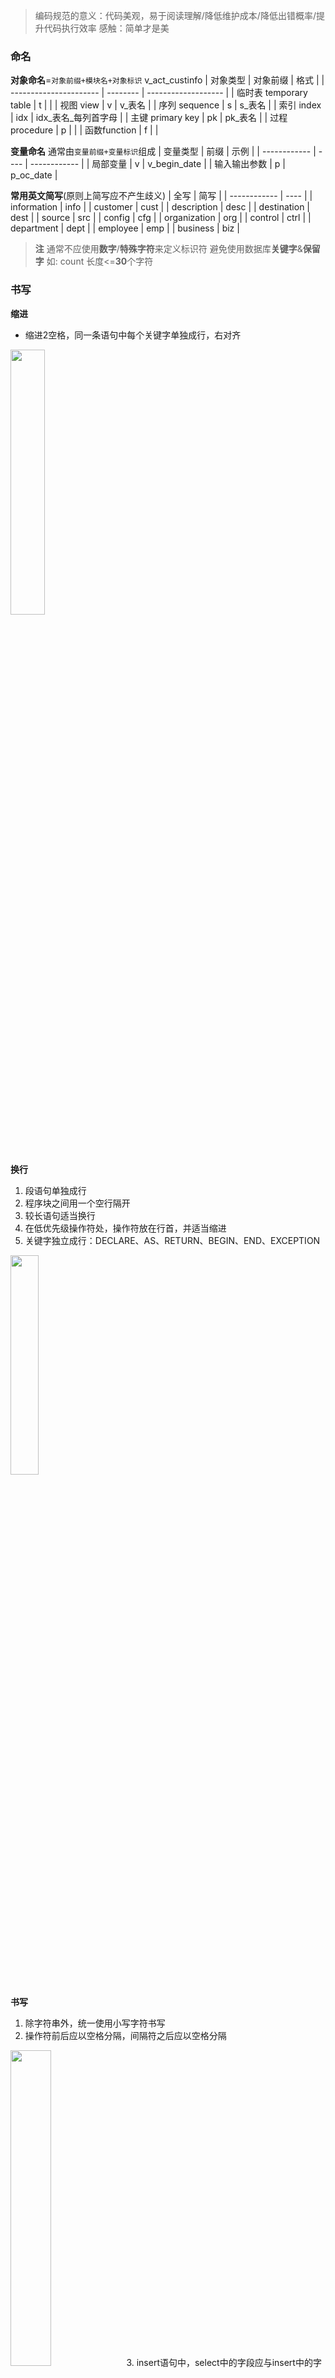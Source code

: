 >编码规范的意义：代码美观，易于阅读理解/降低维护成本/降低出错概率/提升代码执行效率 
>感触：简单才是美
### 命名
**对象命名**=`对象前缀+模块名+对象标识` v_act_custinfo
| 对象类型               | 对象前缀 | 格式                |
| ---------------------- | -------- | ------------------- |
| 临时表 temporary table | t        |                     |
| 视图 view              | v        | v_表名              |
| 序列 sequence          | s        | s_表名              |
| 索引 index             | idx      | idx_表名_每列首字母 |
| 主键 primary key       | pk       | pk_表名             |
| 过程 procedure         | p        |                     |
| 函数function           | f        |                     |

**变量命名**
通常由`变量前缀+变量标识`组成
| 变量类型     | 前缀 | 示例         |
| ------------ | ---- | ------------ |
| 局部变量     | v    | v_begin_date |
| 输入输出参数 | p    | p_oc_date    |

**常用英文简写**(原则上简写应不产生歧义)
| 全写         | 简写 |
| ------------ | ---- |
| information  | info |
| customer     | cust |
| description  | desc |
| destination  | dest |
| source       | src  |
| config       | cfg  |
| organization | org  |
| control      | ctrl |
| department   | dept |
| employee     | emp  |
| business     | biz  |

>**注**
>通常不应使用**数字**/**特殊字符**来定义标识符
>避免使用数据库**关键字**&**保留字** 如: count
>长度<=**30**个字符
### 书写
**缩进**
- 缩进2空格，同一条语句中每个关键字单独成行，右对齐
 <img src="https://img-blog.csdnimg.cn/5f037d412b33459b97ae8e0095a1d16d.png" width=33%/>

**换行**
1. 段语句单独成行
2. 程序块之间用一个空行隔开
3. 较长语句适当换行
4. 在低优先级操作符处，操作符放在行首，并适当缩进
5. 关键字独立成行：DECLARE、AS、RETURN、BEGIN、END、EXCEPTION
<img src="https://img-blog.csdnimg.cn/b37a774be4564a0ab88e448fd546e7fb.png"  width=30%/>

**书写**
1. 除字符串外，统一使用小写字符书写
2. 操作符前后应以空格分隔，间隔符之后应以空格分隔
 <img src="https://img-blog.csdnimg.cn/c83aee43c0f54177826a6f01b130aa70.png"   width=36%/>
3. insert语句中，select中的字段应与insert中的字段在位置上——对应
 <img src="https://img-blog.csdnimg.cn/fc2b6c2d56ff46659222e9064dbee886.png"   width=50%/>
### 注释
1. 脚本文件、函数、过程头部应加注释
2. 注释内容包括:创建者、创建日期、功能描述、修改记录等
 <img src="https://img-blog.csdnimg.cn/e193895219c14b91a7c388b6d7663c1d.png"  width=40% />
3. 注释应紧靠其描述的代码，在代码的上方或者右方
 <img src="https://img-blog.csdnimg.cn/0b6826ff3e994292b2f06f0b53826d81.png"  width=40% />
4. 注释与所描述的代码进行同样的缩进
5. 通过对函数、过程、变量等进行合理命名，使其成为自注释的

### 语法
1. 使用SQL99语法标准，连接条件写在on里，过滤条件写在where里
<img src="https://img-blog.csdnimg.cn/bf27eac21eae471e801a86155aafb215.png"  width=40%/>
2. 不允许使用select *，将需要的字段一一列出
<img src="https://img-blog.csdnimg.cn/32fc9b1dc61e4d3bb199903d40136ebd.png"  width=30%/>
3. insert语句中必须列出要插入的字段名
<img src="https://img-blog.csdnimg.cn/a4d0ecef8cac4447baf05c8dbd140fca.png"  width=30%/>
4. 当sql中涉及多个表时，字段名应+前缀表名/表别名，别名不要重复
<img src="https://img-blog.csdnimg.cn/e5da460ca8ca49b3b2f75a87a5a5ab6f.png"  width=50%/>
5. 尽量使用静态sql，少用动态sql
<img src="https://img-blog.csdnimg.cn/1041bc10429641c1b65e09c97f6a2e2d.png"  width=50%/>
6. 使用通用语法和函数. 如用case代替decode(Oracle特有函数，放到MySQL里就不会识别)
7. 不使用goto(跳跃性)语句来控制流程
8. 少用游标(代码效率差)
### 优化
1. where中应避免隐式转换，避免对索引列使用丞数
<img src="https://img-blog.csdnimg.cn/356680a667a84cf297bb39c266ac33d7.png"   width=60%/>
2. 表的更新操作用merge代替update
<img src="https://img-blog.csdnimg.cn/b3ea5f38b7b7433fb0456e6fb27df78f.png"   width=60%/>
3. 避免函数频繁执行
<img src="https://img-blog.csdnimg.cn/b3f36e0e4daa44f0b031d80cc38e3c79.png"   width=60%/>
4. 尽量避免使用or操作符
<img src="https://img-blog.csdnimg.cn/b18c1c485ef448f58d581b7fe0336c70.png"   width=40%/>
5. 动态sql应使用绑定变量
<img src="https://img-blog.csdnimg.cn/cf5c316de7ae458d8e32135257968d09.png"   width=30%/>
6. 判断存在性时，要加上rownum=1
<img src="https://img-blog.csdnimg.cn/ee4d80e52bf64560843bef76360b5cd9.png"   width=30%/>
7. 变量赋值尽量用:=，比select into快
<img src="https://img-blog.csdnimg.cn/e45ad1d772d740e997557c6432eed602.png"   width=50%/>
8. 避免不必要的排序，如可以用union all时就不要用union
9. 不要随意commit，应保证事务完整性